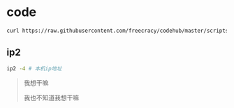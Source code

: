 # code

```sh
curl https://raw.githubusercontent.com/freecracy/codehub/master/scripts/install.sh | bash
```

## ip2

```sh
ip2 -4 # 本机ip地址
```

> 我想干嘛
>
> 我也不知道我想干嘛
